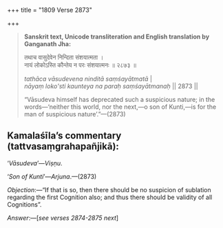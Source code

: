 +++
title = "1809 Verse 2873"

+++
> **Sanskrit text, Unicode transliteration and English translation by Ganganath Jha:** 
>
> तथाच वासुदेवेन निन्दिता संशयात्मता ।  
> नायं लोकोऽस्ति कौन्तेय न परः संशयात्मनः ॥ २८७३ ॥ 
>
> *tathāca vāsudevena ninditā saṃśayātmatā* \|  
> *nāyaṃ loko'sti kaunteya na paraḥ saṃśayātmanaḥ* \|\| 2873 \|\| 
>
> “Vāsudeva himself has deprecated such a suspicious nature; in the words—‘neither this world, nor the next,—o son of Kunti,—is for the man of suspicious nature’.”—(2873)



## Kamalaśīla’s commentary (tattvasaṃgrahapañjikā):

‘*Vāsudeva*’—*Viṣṇu*.

‘*Son of Kunti*’—*Arjuna*.—(2873)

*Objection*:—“If that is so, then there should be no suspicion of sublation regarding the first Cognition also; and thus there should be validity of all Cognitions”.

*Answer*:—[*see verses 2874-2875 next*]


